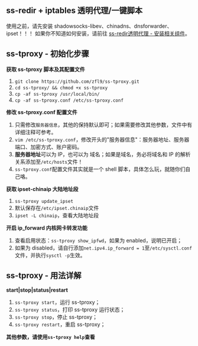 ## ss-redir + iptables 透明代理/一键脚本
> 
使用之前，请先安装 shadowsocks-libev、chinadns、dnsforwarder、ipset！！！
如果你不知道如何安装，请前往 [ss-redir透明代理 - 安装相关组件](https://www.zfl9.com/ss-redir.html#安装相关组件)。

## ss-tproxy - 初始化步骤
**获取 ss-tproxy 脚本及其配置文件**
1. `git clone https://github.com/zfl9/ss-tproxy.git`
2. `cd ss-tproxy/ && chmod +x ss-tproxy`
3. `cp -af ss-tproxy /usr/local/bin/`
4. `cp -af ss-tproxy.conf /etc/ss-tproxy.conf`

**修改 ss-tproxy.conf 配置文件**
1. 只需修改`服务器信息`，其他的保持默认即可；如果需要修改其他参数，文件中有详细注释可参考。
2. `vim /etc/ss-tproxy.conf`，修改开头的"服务器信息"：服务器地址、服务器端口、加密方式、账户密码。
3. **服务器地址**可以为 IP，也可以为 域名；如果是域名，务必将域名和 IP 的解析关系添加至`/etc/hosts`文件！
4. `ss-tproxy.conf`配置文件其实就是一个 shell 脚本，具体怎么玩，就随你们自己咯。

**获取 ipset-chinaip 大陆地址段**
1. `ss-tproxy update_ipset`
2. 默认保存在`/etc/ipset.chinaip`文件
3. `ipset -L chinaip`，查看大陆地址段

**开启 ip_forward 内核网卡转发功能**
1. 查看启用状态：`ss-tproxy show_ipfwd`，如果为 enabled，说明已开启；
2. 如果为 disabled，请自行添加`net.ipv4.ip_forward = 1`至`/etc/sysctl.conf`文件，并执行`sysctl -p`生效。

## ss-tproxy - 用法详解
**start|stop|status|restart**
1. `ss-tproxy start`，运行 ss-tproxy；
2. `ss-tproxy status`，打印 ss-tproxy 运行状态；
3. `ss-tproxy stop`，停止 ss-tproxy；
4. `ss-tproxy restart`，重启 ss-tproxy；

**其他参数，请使用`ss-tproxy help`查看**
